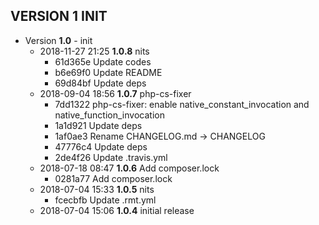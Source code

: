 
## VERSION 1  INIT

 * Version **1.0** - init
   * 2018-11-27 21:25  **1.0.8**  nits
      * 61d365e Update codes
      * b6e69f0 Update README
      * 69d84bf Update deps
   * 2018-09-04 18:56  **1.0.7**  php-cs-fixer
      * 7dd1322 php-cs-fixer: enable native_constant_invocation and native_function_invocation
      * 1a1d921 Update deps
      * 1af0ae3 Rename CHANGELOG.md -> CHANGELOG
      * 47776c4 Update deps
      * 2de4f26 Update .travis.yml
   * 2018-07-18 08:47  **1.0.6**  Add composer.lock
      * 0281a77 Add composer.lock
   * 2018-07-04 15:33  **1.0.5**  nits
      * fcecbfb Update .rmt.yml
   * 2018-07-04 15:06  **1.0.4**  initial release
